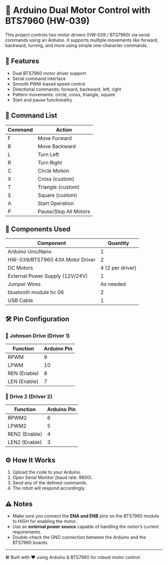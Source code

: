# 🔌 Arduino Dual Motor Control with BTS7960 (HW-039)

This project controls two motor drivers (HW-039 / BTS7960) via serial commands using an Arduino. It supports multiple movements like forward, backward, turning, and more using simple one-character commands.

## 🚀 Features

- Dual BTS7960 motor driver support
- Serial command interface
- Smooth PWM-based speed control
- Directional commands: forward, backward, left, right
- Pattern movements: circle, cross, triangle, square
- Start and pause functionality

## 🧠 Command List

| Command | Action                  |
|---------|-------------------------|
| F       | Move Forward            |
| B       | Move Backward           |
| L       | Turn Left               |
| R       | Turn Right              |
| C       | Circle Motion           |
| X       | Cross (custom)          |
| T       | Triangle (custom)       |
| S       | Square (custom)         |
| A       | Start Operation         |
| P       | Pause/Stop All Motors   |

## 🧰 Components Used

| Component                        | Quantity |
|----------------------------------|----------|
| Arduino Uno/Nano                 | 1        |
| HW-039/BTS7960 43A Motor Driver  | 2        |
| DC Motors                        | 4 (2 per driver) |
| External Power Supply (12V/24V)  | 1        |
| Jumper Wires                     | As needed |
| bluetooth module hc 06           | 2        |
| USB Cable                        | 1        |

## 🛠️ Pin Configuration

### 🔹 Johnson Drive (Driver 1)
| Function | Arduino Pin |
|----------|-------------|
| RPWM     | 9           |
| LPWM     | 10          |
| REN (Enable) | 8       |
| LEN (Enable) | 7       |

### 🔹 Drive 2 (Driver 2)
| Function | Arduino Pin |
|----------|-------------|
| RPWM2    | 6           |
| LPWM2    | 5           |
| REN2 (Enable) | 4      |
| LEN2 (Enable) | 3      |

## ⚙️ How It Works

1. Upload the code to your Arduino.
2. Open Serial Monitor (baud rate: 9600).
3. Send any of the defined commands.
4. The robot will respond accordingly.

## ⚠️ Notes

- Make sure you connect the **ENA and ENB** pins on the BTS7960 module to HIGH for enabling the motor.
- Use an **external power source** capable of handling the motor’s current requirements.
- Double-check the GND connection between the Arduino and the BTS7960 boards.


---

🛠️ Built with ❤️ using Arduino & BTS7960 for robust motor control.
